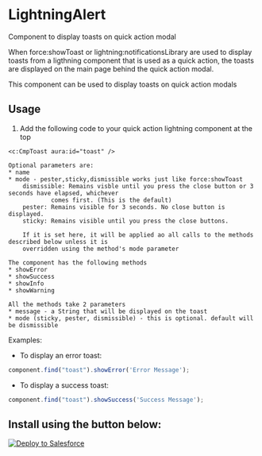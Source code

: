 # LightningAlert

Component to display toasts on quick action modal 

When force:showToast or lightning:notificationsLibrary are used to display toasts from a ligthning component that is used as a quick action, the toasts are displayed on the main page behind the quick action modal.

This component can be used to display toasts on quick action modals

## Usage

1. Add the following code to your quick action lightning component at the top

```
<c:CmpToast aura:id="toast" />
```

```
Optional parameters are:
* name 
* mode - pester,sticky,dismissible works just like force:showToast
	dismissible: Remains visble until you press the close button or 3 seconds have elapsed, whichever 
			comes first. (This is the default)
	pester: Remains visible for 3 seconds. No close button is displayed.
	sticky: Remains visible until you press the close buttons.

	If it is set here, it will be applied ao all calls to the methods described below unless it is
	overridden using the method's mode parameter
```

```
The component has the following methods
* showError
* showSuccess
* showInfo
* showWarning

All the methods take 2 parameters
* message - a String that will be displayed on the toast
* mode (sticky, pester, dismissible) - this is optional. default will be dismissible
```

Examples:
* To display an error toast:

```javascript
component.find("toast").showError('Error Message');
```

* To display a success toast:

```javascript
component.find("toast").showSuccess('Success Message');
```

## Install using the button below:

<a href="https://githubsfdeploy.herokuapp.com?owner=veenasundara&repo=LightningToast">
  <img alt="Deploy to Salesforce"
       src="https://raw.githubusercontent.com/afawcett/githubsfdeploy/master/src/main/webapp/resources/img/deploy.png">
</a>
